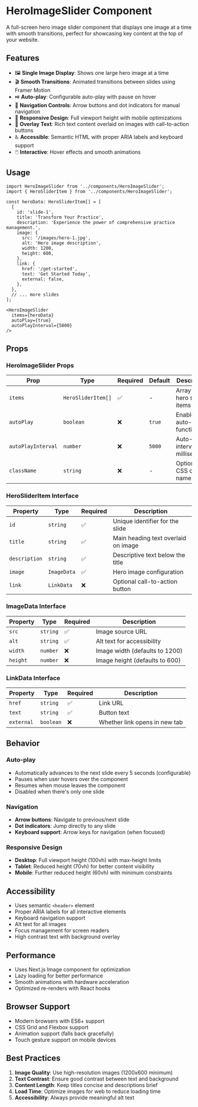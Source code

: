 # HeroImageSlider Component

A full-screen hero image slider component that displays one image at a time with smooth transitions, perfect for showcasing key content at the top of your website.

## Features

- 🖼️ **Single Image Display**: Shows one large hero image at a time
- 🎬 **Smooth Transitions**: Animated transitions between slides using Framer Motion
- ⏯️ **Auto-play**: Configurable auto-play with pause on hover
- 🎯 **Navigation Controls**: Arrow buttons and dot indicators for manual navigation
- 📱 **Responsive Design**: Full viewport height with mobile optimizations
- 🎨 **Overlay Text**: Rich text content overlaid on images with call-to-action buttons
- ♿ **Accessible**: Semantic HTML with proper ARIA labels and keyboard support
- 🖱️ **Interactive**: Hover effects and smooth animations

## Usage

```tsx
import HeroImageSlider from '../components/HeroImageSlider';
import { HeroSliderItem } from '../components/HeroImageSlider';

const heroData: HeroSliderItem[] = [
  {
    id: 'slide-1',
    title: 'Transform Your Practice',
    description: 'Experience the power of comprehensive practice management.',
    image: {
      src: '/images/hero-1.jpg',
      alt: 'Hero image description',
      width: 1200,
      height: 600,
    },
    link: {
      href: '/get-started',
      text: 'Get Started Today',
      external: false,
    },
  },
  // ... more slides
];

<HeroImageSlider 
  items={heroData}
  autoPlay={true}
  autoPlayInterval={5000}
/>
```

## Props

### HeroImageSlider Props

| Prop | Type | Required | Default | Description |
|------|------|----------|---------|-------------|
| `items` | `HeroSliderItem[]` | ✅ | - | Array of hero slider items |
| `autoPlay` | `boolean` | ❌ | `true` | Enable auto-play functionality |
| `autoPlayInterval` | `number` | ❌ | `5000` | Auto-play interval in milliseconds |
| `className` | `string` | ❌ | - | Optional CSS class name |

### HeroSliderItem Interface

| Property | Type | Required | Description |
|----------|------|----------|-------------|
| `id` | `string` | ✅ | Unique identifier for the slide |
| `title` | `string` | ✅ | Main heading text overlaid on image |
| `description` | `string` | ✅ | Descriptive text below the title |
| `image` | `ImageData` | ✅ | Hero image configuration |
| `link` | `LinkData` | ❌ | Optional call-to-action button |

### ImageData Interface

| Property | Type | Required | Description |
|----------|------|----------|-------------|
| `src` | `string` | ✅ | Image source URL |
| `alt` | `string` | ✅ | Alt text for accessibility |
| `width` | `number` | ❌ | Image width (defaults to 1200) |
| `height` | `number` | ❌ | Image height (defaults to 600) |

### LinkData Interface

| Property | Type | Required | Description |
|----------|------|----------|-------------|
| `href` | `string` | ✅ | Link URL |
| `text` | `string` | ✅ | Button text |
| `external` | `boolean` | ❌ | Whether link opens in new tab |

## Behavior

### Auto-play
- Automatically advances to the next slide every 5 seconds (configurable)
- Pauses when user hovers over the component
- Resumes when mouse leaves the component
- Disabled when there's only one slide

### Navigation
- **Arrow buttons**: Navigate to previous/next slide
- **Dot indicators**: Jump directly to any slide
- **Keyboard support**: Arrow keys for navigation (when focused)

### Responsive Design
- **Desktop**: Full viewport height (100vh) with max-height limits
- **Tablet**: Reduced height (70vh) for better content visibility
- **Mobile**: Further reduced height (60vh) with minimum constraints

## Accessibility

- Uses semantic `<header>` element
- Proper ARIA labels for all interactive elements
- Keyboard navigation support
- Alt text for all images
- Focus management for screen readers
- High contrast text with background overlay

## Performance

- Uses Next.js Image component for optimization
- Lazy loading for better performance
- Smooth animations with hardware acceleration
- Optimized re-renders with React hooks

## Browser Support

- Modern browsers with ES6+ support
- CSS Grid and Flexbox support
- Animation support (falls back gracefully)
- Touch gesture support on mobile devices

## Best Practices

1. **Image Quality**: Use high-resolution images (1200x600 minimum)
2. **Text Contrast**: Ensure good contrast between text and background
3. **Content Length**: Keep titles concise and descriptions brief
4. **Load Time**: Optimize images for web to reduce loading time
5. **Accessibility**: Always provide meaningful alt text
